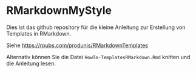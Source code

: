 # RMarkdownMyStyle
Dies ist das github repository für die kleine Anleitung zur Erstellung von Templates in RMarkdown.

Siehe https://rpubs.com/produnis/RMarkdownTemplates

Alternativ können Sie die Datei `HowTo-TemplatesRMarkdown.Rmd` knitten und die Anleitung lesen.
